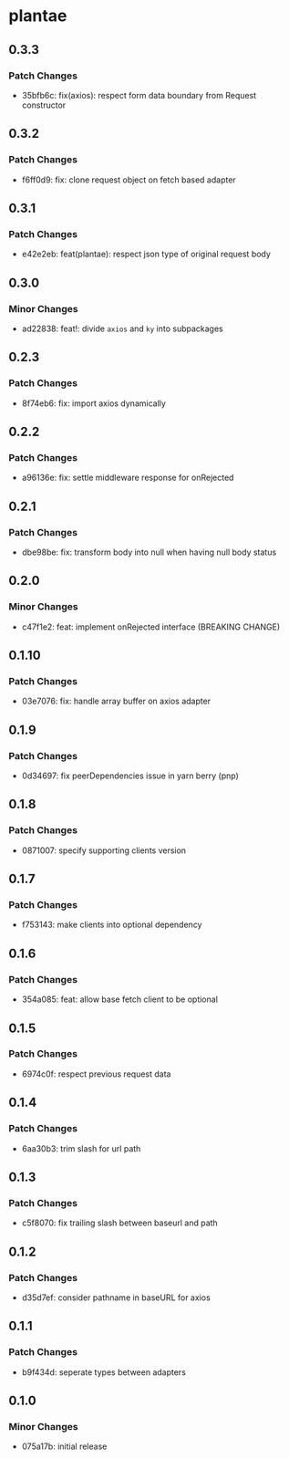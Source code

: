 # plantae

## 0.3.3

### Patch Changes

- 35bfb6c: fix(axios): respect form data boundary from Request constructor

## 0.3.2

### Patch Changes

- f6ff0d9: fix: clone request object on fetch based adapter

## 0.3.1

### Patch Changes

- e42e2eb: feat(plantae): respect json type of original request body

## 0.3.0

### Minor Changes

- ad22838: feat!: divide `axios` and `ky` into subpackages

## 0.2.3

### Patch Changes

- 8f74eb6: fix: import axios dynamically

## 0.2.2

### Patch Changes

- a96136e: fix: settle middleware response for onRejected

## 0.2.1

### Patch Changes

- dbe98be: fix: transform body into null when having null body status

## 0.2.0

### Minor Changes

- c47f1e2: feat: implement onRejected interface (BREAKING CHANGE)

## 0.1.10

### Patch Changes

- 03e7076: fix: handle array buffer on axios adapter

## 0.1.9

### Patch Changes

- 0d34697: fix peerDependencies issue in yarn berry (pnp)

## 0.1.8

### Patch Changes

- 0871007: specify supporting clients version

## 0.1.7

### Patch Changes

- f753143: make clients into optional dependency

## 0.1.6

### Patch Changes

- 354a085: feat: allow base fetch client to be optional

## 0.1.5

### Patch Changes

- 6974c0f: respect previous request data

## 0.1.4

### Patch Changes

- 6aa30b3: trim slash for url path

## 0.1.3

### Patch Changes

- c5f8070: fix trailing slash between baseurl and path

## 0.1.2

### Patch Changes

- d35d7ef: consider pathname in baseURL for axios

## 0.1.1

### Patch Changes

- b9f434d: seperate types between adapters

## 0.1.0

### Minor Changes

- 075a17b: initial release
